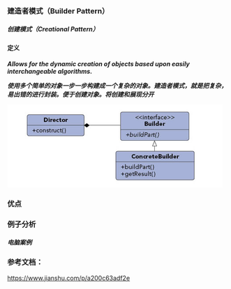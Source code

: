 ### 建造者模式（Builder Pattern）

##### 创建模式（Creational Pattern）

#### 定义

***Allows for the dynamic creation of objects based upon easily interchangeable algorithms.***

***使用多个简单的对象一步一步构建成一个复杂的对象。建造者模式，就是把复杂，易出错的进行封装。便于创建对象。将创建和展现分开***


![Builder Pattern UML](https://github.com/nox60/go-design-pattern/blob/master/images/builder_pattern.png)


### 优点

### 例子分析

##### 电脑案例





### 参考文档：

https://www.jianshu.com/p/a200c63adf2e